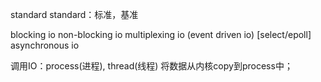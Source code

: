 standard
standard：标准，基准

blocking io
non-blocking io
multiplexing io (event driven io) [select/epoll]
asynchronous io



调用IO：process(进程), thread(线程)
将数据从内核copy到process中；